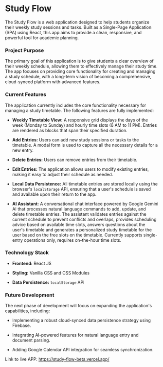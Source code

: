 # Study Flow

The Study Flow is a web application designed to help students organize their weekly study sessions and tasks. Built as a Single-Page Application (SPA) using React, this app aims to provide a clean, responsive, and powerful tool for academic planning.

### Project Purpose

The primary goal of this application is to give students a clear overview of their weekly schedule, allowing them to effectively manage their study time. The app focuses on providing core functionality for creating and managing a study schedule, with a long-term vision of becoming a comprehensive, cloud-synced platform with advanced features.

### Current Features

The application currently includes the core functionality necessary for managing a study timetable. The following features are fully implemented:

* **Weekly Timetable View:** A responsive grid displays the days of the week (Monday to Sunday) and hourly time slots (6 AM to 11 PM). Entries are rendered as blocks that span their specified duration.

* **Add Entries:** Users can add new study sessions or tasks to the timetable. A modal form is used to capture all the necessary details for a new entry.

* **Delete Entries:** Users can remove entries from their timetable.

* **Edit Entries:** The application allows users to modify existing entries, making it easy to adjust their schedule as needed.

* **Local Data Persistence:** All timetable entries are stored locally using the browser's `localStorage` API, ensuring that a user's schedule is saved and available upon their return to the app.

* **AI Assistant:** A conversational chat interface powered by Google Gemini AI that processes natural language commands to add, update, and delete timetable entries. The assistant validates entries against the current schedule to prevent conflicts and overlaps, provides scheduling advice based on available time slots, answers questions about the user's timetable and generates a personalized study timetable for the user based on the free slots on the timetable. Currently supports single-entry operations only, requires on-the-hour time slots.

### Technology Stack

* **Frontend:** React JS

* **Styling:** Vanilla CSS and CSS Modules

* **Data Persistence:** `localStorage` API

### Future Development

The next phase of development will focus on expanding the application's capabilities, including:

* Implementing a robust cloud-synced data persistence strategy using Firebase.

* Integrating AI-powered features for natural language entry and document parsing.

* Adding Google Calendar API integration for seamless synchronization.

Link to live APP: https://study-flow-beta.vercel.app/
